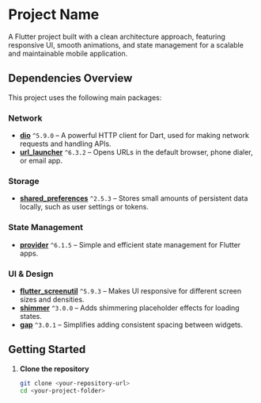 # Project Name

A Flutter project built with a clean architecture approach, featuring responsive UI, smooth animations, and state management for a scalable and maintainable mobile application.

## Dependencies Overview

This project uses the following main packages:

### Network
- **[dio](https://pub.dev/packages/dio)** `^5.9.0` – A powerful HTTP client for Dart, used for making network requests and handling APIs.
- **[url_launcher](https://pub.dev/packages/url_launcher)** `^6.3.2` – Opens URLs in the default browser, phone dialer, or email app.

### Storage
- **[shared_preferences](https://pub.dev/packages/shared_preferences)** `^2.5.3` – Stores small amounts of persistent data locally, such as user settings or tokens.

### State Management
- **[provider](https://pub.dev/packages/provider)** `^6.1.5` – Simple and efficient state management for Flutter apps.

### UI & Design
- **[flutter_screenutil](https://pub.dev/packages/flutter_screenutil)** `^5.9.3` – Makes UI responsive for different screen sizes and densities.
- **[shimmer](https://pub.dev/packages/shimmer)** `^3.0.0` – Adds shimmering placeholder effects for loading states.
- **[gap](https://pub.dev/packages/gap)** `^3.0.1` – Simplifies adding consistent spacing between widgets.

## Getting Started

1. **Clone the repository**
   ```bash
   git clone <your-repository-url>
   cd <your-project-folder>
